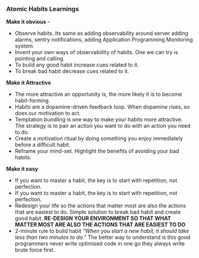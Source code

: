 ### Atomic Habits Learnings
**Make it obvious -** <br />
* Observe habits. Its same as adding observability around server adding alarms, sentry notifications, adding Application Programming Monitoring system. 
* Invent your own ways of observabiility of habits. One we can try is pointing and calling.
* To build any good habit increase cues related to it.
* To break bad habit decrease cues related to it.

**Make it Attractive**
* The more attractive an opportunity is, the more likely it is to become habit-forming.
* Habits are a dopamine-driven feedback loop. When dopamine rises, so does our motivation to act.
* Temptation bundling is one way to make your habits more attractive. The strategy is to pair an action you want to do with an action you need to do.
* Create a motivation ritual by doing something you enjoy immediately before a difficult habit.
* Reframe your mind-set. Highlight the benefits of avoiding your bad habits.

**Make it easy**
* If you want to master a habit, the key is to start with repetition, not perfection.
* If you want to master a habit, the key is to start with repetition, not perfection.
* Redesign your life so the actions that matter most are also the actions that are easiest to do. Simple solution to break bad habit and create good habit. **RE-DESIGN YOUR ENVIRONMENT SO THAT WHAT MATTER MOST ARE ALSO THE ACTIONS THAT ARE EASIEST TO DO** 
* 2-minute rule to build habit *“When you start a new habit, it should take less than two minutes to do.”* The better way to understand is this good programmers never write optimised code in one go they always write brute force first.